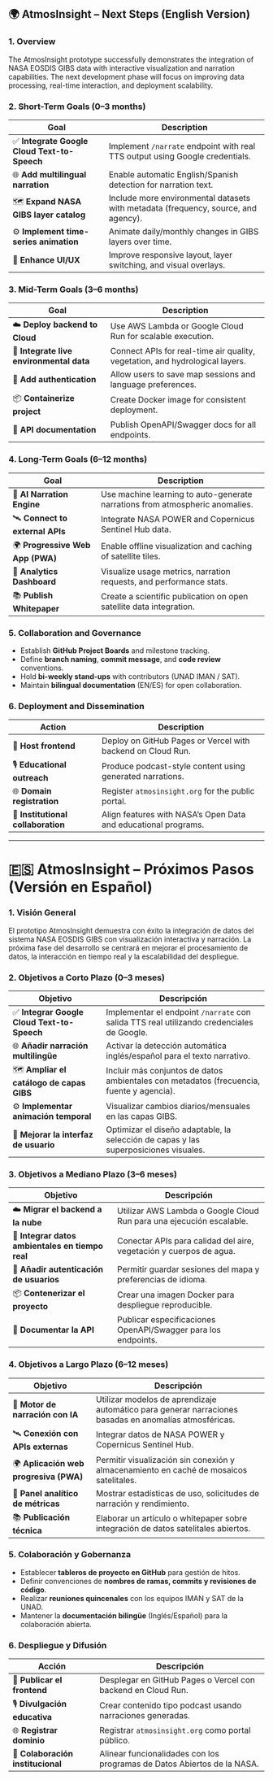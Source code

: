 ## 🌍 **AtmosInsight – Next Steps (English Version)**

### **1. Overview**

The AtmosInsight prototype successfully demonstrates the integration of NASA EOSDIS GIBS data with interactive visualization and narration capabilities.
The next development phase will focus on improving data processing, real-time interaction, and deployment scalability.

### **2. Short-Term Goals (0–3 months)**

| Goal                                        | Description                                                                        |
| ------------------------------------------- | ---------------------------------------------------------------------------------- |
| ✅ **Integrate Google Cloud Text-to-Speech** | Implement `/narrate` endpoint with real TTS output using Google credentials.       |
| 🌐 **Add multilingual narration**           | Enable automatic English/Spanish detection for narration text.                     |
| 🗺️ **Expand NASA GIBS layer catalog**      | Include more environmental datasets with metadata (frequency, source, and agency). |
| ⚙️ **Implement time-series animation**      | Animate daily/monthly changes in GIBS layers over time.                            |
| 🧩 **Enhance UI/UX**                        | Improve responsive layout, layer switching, and visual overlays.                   |

### **3. Mid-Term Goals (3–6 months)**

| Goal                                     | Description                                                                  |
| ---------------------------------------- | ---------------------------------------------------------------------------- |
| ☁️ **Deploy backend to Cloud**           | Use AWS Lambda or Google Cloud Run for scalable execution.                   |
| 📡 **Integrate live environmental data** | Connect APIs for real-time air quality, vegetation, and hydrological layers. |
| 🔐 **Add authentication**                | Allow users to save map sessions and language preferences.                   |
| 📦 **Containerize project**              | Create Docker image for consistent deployment.                               |
| 📘 **API documentation**                 | Publish OpenAPI/Swagger docs for all endpoints.                              |

### **4. Long-Term Goals (6–12 months)**

| Goal                             | Description                                                                  |
| -------------------------------- | ---------------------------------------------------------------------------- |
| 🤖 **AI Narration Engine**       | Use machine learning to auto-generate narrations from atmospheric anomalies. |
| 🛰️ **Connect to external APIs** | Integrate NASA POWER and Copernicus Sentinel Hub data.                       |
| 🌍 **Progressive Web App (PWA)** | Enable offline visualization and caching of satellite tiles.                 |
| 🧠 **Analytics Dashboard**       | Visualize usage metrics, narration requests, and performance stats.          |
| 📚 **Publish Whitepaper**        | Create a scientific publication on open satellite data integration.          |

### **5. Collaboration and Governance**

* Establish **GitHub Project Boards** and milestone tracking.
* Define **branch naming**, **commit message**, and **code review** conventions.
* Hold **bi-weekly stand-ups** with contributors (UNAD IMAN / SAT).
* Maintain **bilingual documentation** (EN/ES) for open collaboration.

### **6. Deployment and Dissemination**

| Action                             | Description                                                    |
| ---------------------------------- | -------------------------------------------------------------- |
| 🚀 **Host frontend**               | Deploy on GitHub Pages or Vercel with backend on Cloud Run.    |
| 🎙️ **Educational outreach**       | Produce podcast-style content using generated narrations.      |
| 🌐 **Domain registration**         | Register `atmosinsight.org` for the public portal.             |
| 🧭 **Institutional collaboration** | Align features with NASA’s Open Data and educational programs. |

---

# 🇪🇸 **AtmosInsight – Próximos Pasos (Versión en Español)**

### **1. Visión General**

El prototipo AtmosInsight demuestra con éxito la integración de datos del sistema NASA EOSDIS GIBS con visualización interactiva y narración.
La próxima fase del desarrollo se centrará en mejorar el procesamiento de datos, la interacción en tiempo real y la escalabilidad del despliegue.

### **2. Objetivos a Corto Plazo (0–3 meses)**

| Objetivo                                   | Descripción                                                                               |
| ------------------------------------------ | ----------------------------------------------------------------------------------------- |
| ✅ **Integrar Google Cloud Text-to-Speech** | Implementar el endpoint `/narrate` con salida TTS real utilizando credenciales de Google. |
| 🌐 **Añadir narración multilingüe**        | Activar la detección automática inglés/español para el texto narrativo.                   |
| 🗺️ **Ampliar el catálogo de capas GIBS**  | Incluir más conjuntos de datos ambientales con metadatos (frecuencia, fuente y agencia).  |
| ⚙️ **Implementar animación temporal**      | Visualizar cambios diarios/mensuales en las capas GIBS.                                   |
| 🧩 **Mejorar la interfaz de usuario**      | Optimizar el diseño adaptable, la selección de capas y las superposiciones visuales.      |

### **3. Objetivos a Mediano Plazo (3–6 meses)**

| Objetivo                                         | Descripción                                                          |
| ------------------------------------------------ | -------------------------------------------------------------------- |
| ☁️ **Migrar el backend a la nube**               | Utilizar AWS Lambda o Google Cloud Run para una ejecución escalable. |
| 📡 **Integrar datos ambientales en tiempo real** | Conectar APIs para calidad del aire, vegetación y cuerpos de agua.   |
| 🔐 **Añadir autenticación de usuarios**          | Permitir guardar sesiones del mapa y preferencias de idioma.         |
| 📦 **Contenerizar el proyecto**                  | Crear una imagen Docker para despliegue reproducible.                |
| 📘 **Documentar la API**                         | Publicar especificaciones OpenAPI/Swagger para los endpoints.        |

### **4. Objetivos a Largo Plazo (6–12 meses)**

| Objetivo                               | Descripción                                                                                            |
| -------------------------------------- | ------------------------------------------------------------------------------------------------------ |
| 🤖 **Motor de narración con IA**       | Utilizar modelos de aprendizaje automático para generar narraciones basadas en anomalías atmosféricas. |
| 🛰️ **Conexión con APIs externas**     | Integrar datos de NASA POWER y Copernicus Sentinel Hub.                                                |
| 🌍 **Aplicación web progresiva (PWA)** | Permitir visualización sin conexión y almacenamiento en caché de mosaicos satelitales.                 |
| 🧠 **Panel analítico de métricas**     | Mostrar estadísticas de uso, solicitudes de narración y rendimiento.                                   |
| 📚 **Publicación técnica**             | Elaborar un artículo o whitepaper sobre integración de datos satelitales abiertos.                     |

### **5. Colaboración y Gobernanza**

* Establecer **tableros de proyecto en GitHub** para gestión de hitos.
* Definir convenciones de **nombres de ramas, commits y revisiones de código**.
* Realizar **reuniones quincenales** con los equipos IMAN y SAT de la UNAD.
* Mantener la **documentación bilingüe** (Inglés/Español) para la colaboración abierta.

### **6. Despliegue y Difusión**

| Acción                            | Descripción                                                             |
| --------------------------------- | ----------------------------------------------------------------------- |
| 🚀 **Publicar el frontend**       | Desplegar en GitHub Pages o Vercel con backend en Cloud Run.            |
| 🎙️ **Divulgación educativa**     | Crear contenido tipo podcast usando narraciones generadas.              |
| 🌐 **Registrar dominio**          | Registrar `atmosinsight.org` como portal público.                       |
| 🧭 **Colaboración institucional** | Alinear funcionalidades con los programas de Datos Abiertos de la NASA. |

